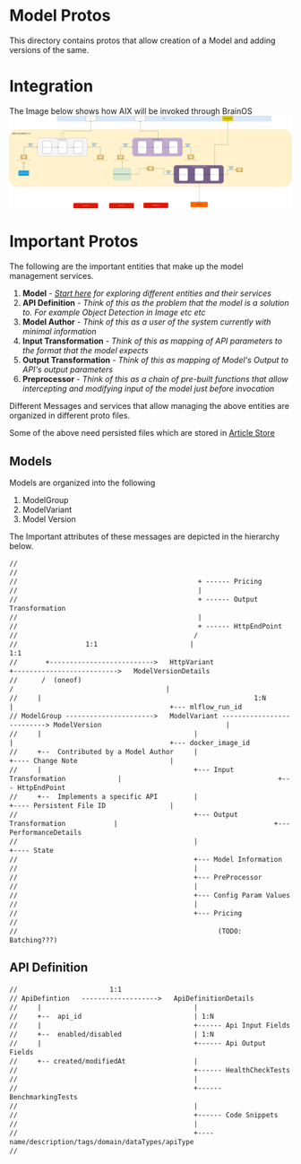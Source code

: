 # Model Protos
This directory contains protos that allow creation of a Model and adding versions of the same. 

# Integration
The Image below shows how AIX will be invoked through BrainOS
![Here](https://github.com/brain-os/brain-proto/blob/model-storage/jio/brain/proto/model/Aix%20Function%20Invocation.svg) 

# Important Protos
The following are the important entities that make up the model management services. 

1. **Model** - *[Start here](https://github.com/brain-os/brain-proto/edit/model-storage/jio/brain/proto/model/model.proto) for exploring different entities and their services*
2. **API Definition**  - *Think of this as the problem that the model is a solution to. For example Object Detection in Image etc etc*
3. **Model Author** - *Think of this as a user of the system currently with minimal information*
4. **Input Transformation** - *Think of this as mapping of API parameters to the format that the model expects*
5. **Output Transformation** - *Think of this as mapping of Model's Output to API's output parameters*
6. **Preprocessor** - *Think of this as a chain of pre-built functions that allow intercepting and modifying input of the model just before invocation*

Different Messages and services that allow managing the above entities are organized in different proto files. 

Some of the above need persisted files which are stored in [Article Store](https://github.com/brain-os/brain-proto/edit/model-storage/jio/brain/proto/stores/article_store.md)

## Models
Models are organized into the following

1.  ModelGroup
2.  ModelVariant
3.  Model Version

The Important attributes of these messages are depicted in the hierarchy below. 
```
//
//
//                                             + ------ Pricing
//                                             |
//                                             + ------ Output Transformation
//                                             |
//                                             + ------ HttpEndPoint
//                                            /
//                 1:1                       |                                                    1:1
//       +-------------------------->   HttpVariant                                   +-------------------------->   ModelVersionDetails
//      /  (oneof)                                                                   /                                      |
//     |                                                     1:N                    |                                       +--- mlflow_run_id
// ModelGroup ---------------------->   ModelVariant --------------------------> ModelVersion                               |
//     |                                      |                                     |                                       +--- docker_image_id
//     +--  Contributed by a Model Author     |                                     +---- Change Note                       |
//     |                                      +--- Input Transformation             |                                       +--- HttpEndPoint
//     +--  Implements a specific API         |                                     +---- Persistent File ID                |
//                                            +--- Output Transformation            |                                       +--- PerformanceDetails
//                                            |                                     +---- State
//                                            +--- Model Information 
//                                            |
//                                            +--- PreProcessor
//                                            |
//                                            +--- Config Param Values
//                                            |
//                                            +--- Pricing
//
//                                                  (TODO: Batching???)

```


## API Definition

```
//                       1:1                                   
// ApiDefintion   ------------------->   ApiDefinitionDetails 
//     |                                      |               
//     +--  api_id                            | 1:N                                           
//     |                                      +------ Api Input Fields                        
//     +--  enabled/disabled                  | 1:N                                           
//     |                                      +------ Api Output Fields
//     +-- created/modifiedAt                 |
//                                            +------ HealthCheckTests
//                                            |
//                                            +------ BenchmarkingTests
//                                            |
//                                            +------ Code Snippets
//                                            |
//                                            +---- name/description/tags/domain/dataTypes/apiType
//
```
